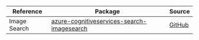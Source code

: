 | Reference | Package | Source |
|---|---|---|
|Image Search|[azure-cognitiveservices-search-imagesearch](https://pypi.org/project/azure-cognitiveservices-search-imagesearch)|[GitHub](https://github.com/Azure/azure-sdk-for-python/blob/main/)|
